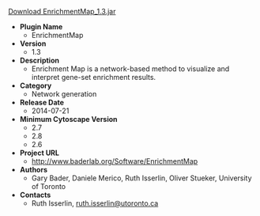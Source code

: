 <a href="EnrichmentMap_1.3.jar">Download EnrichmentMap_1.3.jar</a>

* __Plugin Name__
  * EnrichmentMap
* __Version__
  * 1.3
* __Description__
  * Enrichment Map is a network-based method to visualize and interpret gene-set enrichment results.
* __Category__
  * Network generation
* __Release Date__
  * 2014-07-21
* __Minimum Cytoscape Version__
  * 2.7
  * 2.8
  * 2.6
* __Project URL__
  * http://www.baderlab.org/Software/EnrichmentMap
* __Authors__
  * Gary Bader, Daniele Merico, Ruth Isserlin, Oliver Stueker, University of Toronto
* __Contacts__
  * Ruth Isserlin, ruth.isserlin@utoronto.ca
